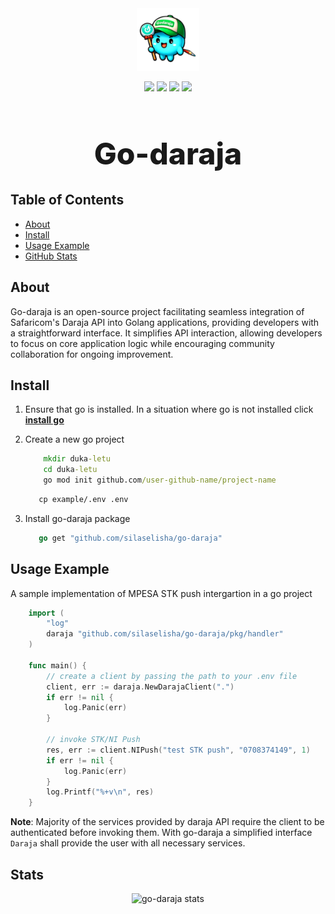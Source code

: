 <div align="center" style="margin-bottom: 0px!important; padding: 0px;">
    <img src="./public/images/godarajamascott.png" alt="godaraja logo" height="100px"/>
</div>

<div style="align-items: center; margin-top: 0px !important; margin-bottom: 14px;" align="center">
    <p style="text-align: center;" align="center">
        <img src="https://img.shields.io/badge/logo-go-blue?logo=go">
        <img src="https://img.shields.io/badge/logo-circleci-black?logo=circleci">
        <img src="https://img.shields.io/badge/logo-git-orange?logo=git">
        <img src="https://img.shields.io/badge/logo-markdown-skyblue?logo=markdown">
    </p>
    <h1 style="font-size: 48px; font-weight: 800; padding: 0px;">Go-daraja</h1>
</div>

## Table of Contents

- [About](#about)
- [Install](#install)
- [Usage Example](#usage-example)
- [GitHub Stats](#stats)

## About

Go-daraja is an open-source project facilitating seamless integration of Safaricom's Daraja API into Golang applications, providing developers with a straightforward interface. It simplifies API interaction, allowing developers to focus on core application logic while encouraging community collaboration for ongoing improvement.

## Install

1. Ensure that go is installed. In a situation where go is not installed click **[install go](https://go.dev/doc/install)**
2. Create a new go project

    ``` cmd
        mkdir duka-letu
        cd duka-letu
        go mod init github.com/user-github-name/project-name
    ```

    ```cmd
       cp example/.env .env
    ```

3. Install go-daraja package

    ```go
       go get "github.com/silaselisha/go-daraja"
    ```

## Usage Example

A sample implementation of MPESA STK push intergartion in a go project

```go
    import (
        "log"
        daraja "github.com/silaselisha/go-daraja/pkg/handler"
    )

    func main() {
        // create a client by passing the path to your .env file
        client, err := daraja.NewDarajaClient(".")
        if err != nil {
            log.Panic(err)
        }

        // invoke STK/NI Push
        res, err := client.NIPush("test STK push", "0708374149", 1)
        if err != nil {
            log.Panic(err)
        }
        log.Printf("%+v\n", res)
    }
```

**Note**:
Majority of the services provided by daraja API require the client to be authenticated before invoking them. With go-daraja a simplified interface `Daraja` shall provide the user with all necessary services.

## Stats

<p align="center">
    <img src="https://repobeats.axiom.co/api/embed/36b264b4be024052073f9c5703b102cd24693c62.svg" alt="go-daraja stats" title="Repobeats analytics image"/>
</p>
